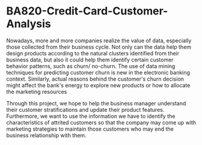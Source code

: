 # BA820-Credit-Card-Customer-Analysis
Nowadays, more and more companies realize the value of data, especially those collected from their business cycle. Not only can the data help them design products according to the natural clusters identified from their business data, but also it could help them identify certain customer behavior patterns, such as churn/ no-churn. The use of data mining techniques for predicting customer churn is new in the electronic banking context. Similarly, actual reasons behind the customer's churn decision might affect the bank's energy to explore new products or how to allocate the marketing resources

Through this project, we hope to help the business manager understand their customer stratifications and update their product features. Furthermore, we want to use the information we have to identify the characteristics of attrited customers so that the company may come up with marketing strategies to maintain those customers who may end the business relationship with them. 
